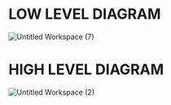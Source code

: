# LOW LEVEL DIAGRAM
![Untitled Workspace (7)](https://user-images.githubusercontent.com/98879001/153560091-8f88cc61-7460-4e57-bd21-33a44e563722.png)
# HIGH LEVEL DIAGRAM
 ![Untitled Workspace (2)](https://user-images.githubusercontent.com/98879001/153572433-0fcd0d23-3359-4d70-8f39-9dd9f5b2f1cc.png)

